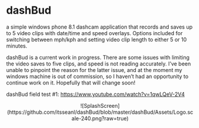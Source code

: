 # dashBud
a simple windows phone 8.1 dashcam application that records and saves up to 5 video clips with date/time and speed overlays. Options included for switching between mph/kph and setting video clip length to either 5 or 10 minutes.

dashBud is a current work in progress. There are some issues with limiting the video saves to five clips, and speed is not reading accurately. I’ve been unable to pinpoint the reason for the latter issue, and at the moment my windows machine is out of commission, so I haven’t had an opportunity to continue work on it. Hopefully that will change soon!

dashBud field test #1: https://www.youtube.com/watch?v=1qwLQeV-2V4
<center>![SplashScreen](https://github.com/itsseanl/dashBud/blob/master/dashBud/Assets/Logo.scale-240.png?raw=true)</center>
